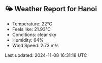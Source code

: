 <!-- WEATHER-START -->
## 🌤 Weather Report for Hanoi

- Temperature: 22°C
- Feels like: 21.93°C
- Conditions: clear sky
- Humidity: 64%
- Wind Speed: 2.73 m/s

Last updated: 2024-11-08 16:31:18 UTC
<!-- WEATHER-END -->
